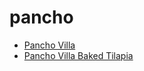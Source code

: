# pancho

 * [Pancho Villa](../index/p/pancho-villa-200401.json)
 * [Pancho Villa Baked Tilapia](../index/p/pancho-villa-baked-tilapia.json)
